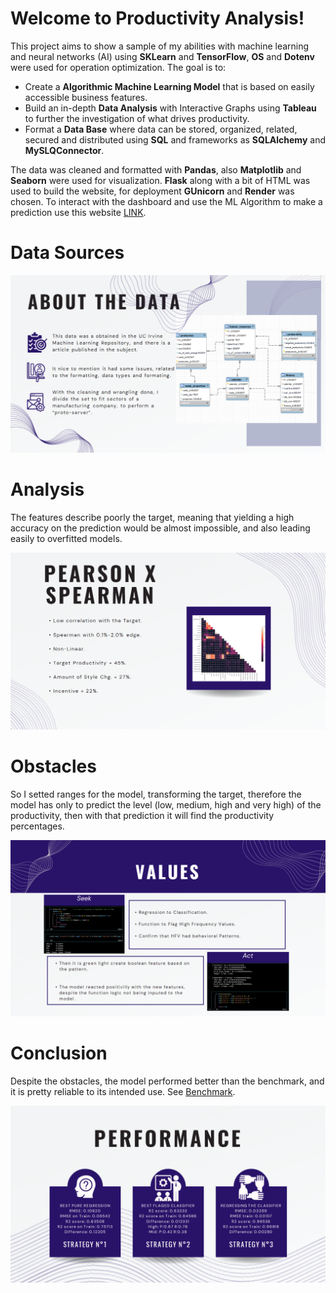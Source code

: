 # Welcome to Productivity Analysis!

This project aims to show a sample of my abilities with machine learning and neural networks (AI) using **SKLearn** and **TensorFlow**, **OS** and **Dotenv** were used for operation optimization. The goal is to:
- Create a **Algorithmic Machine Learning Model** that is based on easily accessible business features.
- Build an in-depth **Data Analysis** with Interactive Graphs using **Tableau** to further the investigation of what drives productivity.
- Format a **Data Base** where data can be stored, organized, related, secured and distributed using **SQL** and frameworks as **SQLAlchemy** and **MySLQConnector**.

The data was cleaned and formatted with **Pandas**, also **Matplotlib** and **Seaborn** were used for visualization. **Flask** along with a bit of HTML was used to build the website, for deployment **GUnicorn** and **Render** was chosen. To interact with the dashboard and use the ML Algorithm to make a prediction use this website [LINK](https://productivity-study.onrender.com).

# Data Sources

![alt text](https://github.com/ElielVSAlmeida/Productivity/blob/main/vizualization/about_data.png)

# Analysis

The features describe poorly the target, meaning that yielding a high accuracy on the prediction would be almost impossible, and also leading easily to overfitted models.

![alt text](https://github.com/ElielVSAlmeida/Productivity/blob/main/vizualization/analysis.png)

# Obstacles

So I setted ranges for the model, transforming the target, therefore the model has only to predict the level (low, medium, high and very high) of the productivity, then with that prediction it will find the productivity percentages.

![alt text](https://github.com/ElielVSAlmeida/Productivity/blob/main/vizualization/values.png)

# Conclusion

Despite the obstacles, the model performed better than the benchmark, and it is pretty reliable to its intended use. See [Benchmark](https://github.com/dynasty-29/Productivity-Prediction-Project/blob/main/productivity_prediction_final.ipynb).

![alt text](https://github.com/ElielVSAlmeida/Productivity/blob/main/vizualization/conclusion.png)

